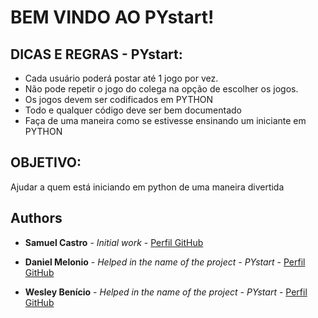 <h1>BEM VINDO AO PYstart!</h1>

<h2> DICAS E REGRAS - PYstart:</h2>

<ul>
  <li> Cada usuário poderá postar até 1 jogo por vez.</li>
  <li> Não pode repetir o jogo do colega na opção de escolher os jogos.</li>
  <li> Os jogos devem ser codificados em PYTHON</li>
  <li> Todo e qualquer código deve ser bem documentado</li>
  <li> Faça de uma maneira como se estivesse ensinando um iniciante em PYTHON </li>
</ul>

<h2>OBJETIVO:</h2>
<p>Ajudar a quem está iniciando em python de uma maneira divertida</p>

## Authors

* **Samuel Castro** - *Initial work* - [Perfil GitHub](https://github.com/samuelxcastro)

* **Daniel Melonio** - *Helped in the name of the project - PYstart* - [Perfil GitHub](https://github.com/danielcmelonio)

* **Wesley Benício** - *Helped in the name of the project - PYstart* - [Perfil GitHub](https://github.com/wesbdss)

